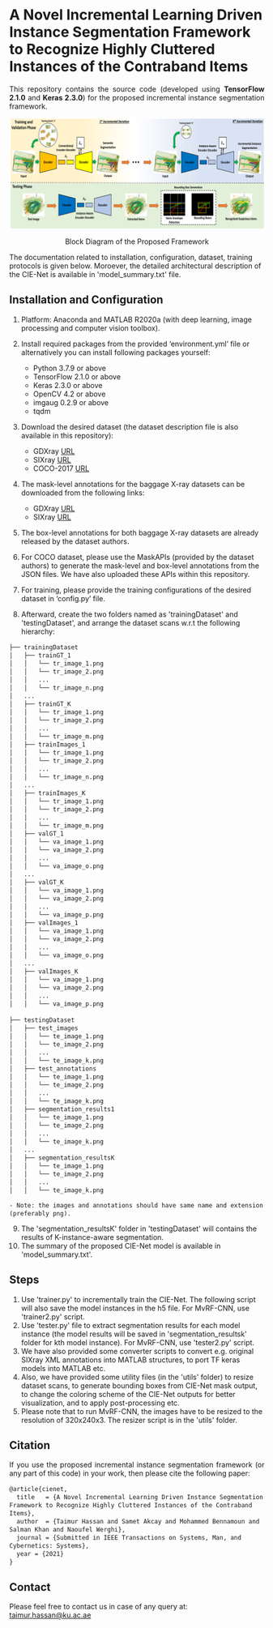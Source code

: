 # A Novel Incremental Learning Driven Instance Segmentation Framework to Recognize Highly Cluttered Instances of the Contraband Items
<p align="justify">
This repository contains the source code (developed using <b>TensorFlow 2.1.0</b> and <b>Keras 2.3.0</b>) for the proposed incremental instance segmentation framework.
</p>

![Block-Diagram](/images/BD.jpg) 
<p align="center"> Block Diagram of the Proposed Framework</p>

The documentation related to installation, configuration, dataset, training protocols is given below. Moroever, the detailed architectural description of the CIE-Net is available in 'model_summary.txt' file.

## Installation and Configuration
<p align="justify">
   
1) Platform: Anaconda and MATLAB R2020a (with deep learning, image processing and computer vision toolbox).
2) Install required packages from the provided ‘environment.yml’ file or alternatively you can install following packages yourself:
   - Python 3.7.9 or above
   - TensorFlow 2.1.0 or above 
   - Keras 2.3.0 or above
   - OpenCV 4.2 or above
   - imgaug 0.2.9 or above
   - tqdm   
3) Download the desired dataset (the dataset description file is also available in this repository):
   - GDXray [URL](https://domingomery.ing.puc.cl/material/gdxray/)
   - SIXray [URL](https://github.com/MeioJane/SIXray)
   - COCO-2017 [URL](https://cocodataset.org/#download)
4) The mask-level annotations for the baggage X-ray datasets can be downloaded from the following links:
   - GDXray [URL](https://drive.google.com/file/d/1P3bUCCiY0eOCPF-PVJf_Ag4NQQ7SkzUW/view?usp=sharing)
   - SIXray [URL](https://drive.google.com/file/d/1-fh5OxgqHzp1Ue7iQNo8YF09AT0feakY/view?usp=sharing)

5) The box-level annotations for both baggage X-ray datasets are already released by the dataset authors. 

6) For COCO dataset, please use the MaskAPIs (provided by the dataset authors) to generate the mask-level and box-level annotations from the JSON files. We have also uploaded these APIs within this repository.

7) For training, please provide the training configurations of the desired dataset in ‘config.py’ file.

8) Afterward, create the two folders named as 'trainingDataset' and 'testingDataset', and arrange the dataset scans w.r.t the following hierarchy:

```
├── trainingDataset
│   ├── trainGT_1
│   │   └── tr_image_1.png
│   │   └── tr_image_2.png
│   │   ...
│   │   └── tr_image_n.png
│   ...
│   ├── trainGT_K
│   │   └── tr_image_1.png
│   │   └── tr_image_2.png
│   │   ...
│   │   └── tr_image_m.png
│   ├── trainImages_1
│   │   └── tr_image_1.png
│   │   └── tr_image_2.png
│   │   ...
│   │   └── tr_image_n.png
│   ...
│   ├── trainImages_K
│   │   └── tr_image_1.png
│   │   └── tr_image_2.png
│   │   ...
│   │   └── tr_image_m.png
│   ├── valGT_1
│   │   └── va_image_1.png
│   │   └── va_image_2.png
│   │   ...
│   │   └── va_image_o.png
│   ...
│   ├── valGT_K
│   │   └── va_image_1.png
│   │   └── va_image_2.png
│   │   ...
│   │   └── va_image_p.png
│   ├── valImages_1
│   │   └── va_image_1.png
│   │   └── va_image_2.png
│   │   ...
│   │   └── va_image_o.png
│   ...
│   ├── valImages_K
│   │   └── va_image_1.png
│   │   └── va_image_2.png
│   │   ...
│   │   └── va_image_p.png

├── testingDataset
│   ├── test_images
│   │   └── te_image_1.png
│   │   └── te_image_2.png
│   │   ...
│   │   └── te_image_k.png
│   ├── test_annotations
│   │   └── te_image_1.png
│   │   └── te_image_2.png
│   │   ...
│   │   └── te_image_k.png
│   ├── segmentation_results1
│   │   └── te_image_1.png
│   │   └── te_image_2.png
│   │   ...
│   │   └── te_image_k.png
│   ...
│   ├── segmentation_resultsK
│   │   └── te_image_1.png
│   │   └── te_image_2.png
│   │   ...
│   │   └── te_image_k.png
```
    - Note: the images and annotations should have same name and extension (preferably png).

9) The 'segmentation_resultsK' folder in 'testingDataset' will contains the results of K-instance-aware segmentation.
10) The summary of the proposed CIE-Net model is available in 'model_summary.txt'.
</p>

## Steps
<p align="justify">
   
1) Use 'trainer.py' to incrementally train the CIE-Net. The following script will also save the model instances in the h5 file. For MvRF-CNN, use 'trainer2.py' script.
2) Use 'tester.py' file to extract segmentation results for each model instance (the model results will be saved in 'segmentation_resultsk' folder for kth model instance). For MvRF-CNN, use 'tester2.py' script.
3) We have also provided some converter scripts to convert e.g. original SIXray XML annotations into MATLAB structures, to port TF keras models into MATLAB etc.
4) Also, we have provided some utility files (in the 'utils' folder) to resize dataset scans, to generate bounding boxes from CIE-Net mask output, to change the coloring scheme of the CIE-Net outputs for better visualization, and to apply post-processing etc. 
5) Please note that to run MvRF-CNN, the images have to be resized to the resolution of 320x240x3. The resizer script is in the 'utils' folder.

</p>

## Citation
<p align="justify">
If you use the proposed incremental instance segmentation framework (or any part of this code) in your work, then please cite the following paper:
</p>

```
@article{cienet,
  title   = {A Novel Incremental Learning Driven Instance Segmentation Framework to Recognize Highly Cluttered Instances of the Contraband Items},
  author  = {Taimur Hassan and Samet Akcay and Mohammed Bennamoun and Salman Khan and Naoufel Werghi},
  journal = {Submitted in IEEE Transactions on Systems, Man, and Cybernetics: Systems},
  year = {2021}
}
```

## Contact
Please feel free to contact us in case of any query at: taimur.hassan@ku.ac.ae
